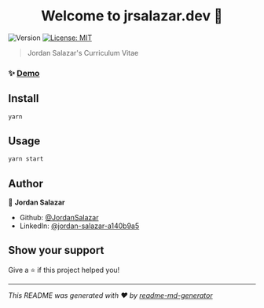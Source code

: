 <h1 align="center">Welcome to jrsalazar.dev 👋</h1>
<p>
  <img alt="Version" src="https://img.shields.io/badge/version-1.0.0-blue.svg?cacheSeconds=2592000" />
  <a href="#" target="_blank">
    <img alt="License: MIT" src="https://img.shields.io/badge/License-MIT-yellow.svg" />
  </a>
</p>

> Jordan Salazar's Curriculum Vitae

### ✨ [Demo](https://jrsalazar.dev)

## Install

```sh
yarn
```

## Usage

```sh
yarn start
```

## Author

👤 **Jordan Salazar**

* Github: [@JordanSalazar](https://github.com/JordanSalazar)
* LinkedIn: [@jordan-salazar-a140b9a5](https://linkedin.com/in/jordan-salazar-a140b9a5)

## Show your support

Give a ⭐️ if this project helped you!

***
_This README was generated with ❤️ by [readme-md-generator](https://github.com/kefranabg/readme-md-generator)_
